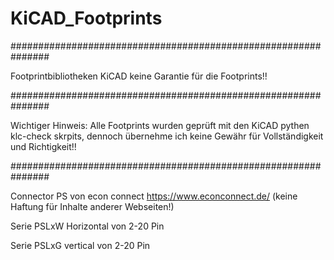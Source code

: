 # KiCAD_Footprints
###############################################################

Footprintbibliotheken KiCAD keine Garantie für die Footprints!!

###############################################################

Wichtiger Hinweis:
Alle Footprints wurden geprüft mit den KiCAD pythen klc-check skrpits, dennoch übernehme ich keine Gewähr für Vollständigkeit und Richtigkeit!!

###############################################################

Connector PS von econ connect https://www.econconnect.de/ (keine Haftung für Inhalte anderer Webseiten!)

  Serie PSLxW   Horizontal von 2-20 Pin
  
  Serie PSLxG   vertical von 2-20 Pin
